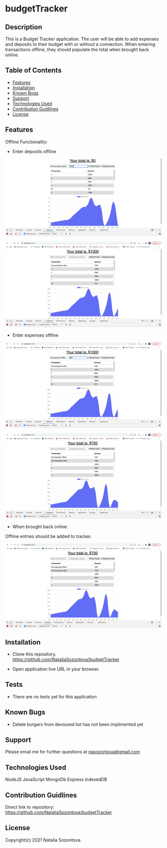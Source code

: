 # budgetTracker

## Description
This is a Budget Tracker application. The user will be able to add expenses and deposits to their budget with or without a connection. When entering transactions offline, they should populate the total when brought back online.

## Table of Contents
* [Features](#features)
* [Installation](#installation)
* [Known Bugs](#known-bugs)
* [Support](#support)
* [Technologies Used](#technologies-used)
* [Contribution Guidlines](#contribution-guidlines)
* [License](#license)

## Features
Offline Functionality:

* Enter deposits offline

![Screenshot](/public/assets/images/addOffline_1.png)

![Screenshot](/public/assets/images/addOffline.png)

* Enter expenses offline

![Screenshot](/public/assets/images/subtractOfline_1.png)

![Screenshot](/public/assets/images/subtractOffline.png)


* When brought back online:

Offline entries should be added to tracker.

![Screenshot](/public/assets/images/onlineData.png)


## Installation 
* Clone this repository.
https://github.com/NataliaSozontova/budgetTracker

* Open application live URL in your browser.


## Tests

* There are no tests yet for this application

## Known Bugs
* Delete burgers from devoured list
 has not been implimented yet

## Support
Please email me for further questions at nasozontova@gmail.com

## Technologies Used
NodeJS
JavaScript
MongoDb
Express
indexedDB

## Contribution Guidlines
Direct link to repository: 
https://github.com/NataliaSozontova/budgetTracker

## License
Copyright(c) 2021 Natalia Sozontova.